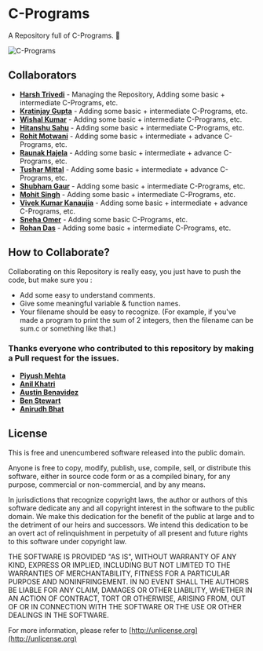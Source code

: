 # C-Programs
A Repository full of C-Programs. :slightly_smiling_face:

![C-Programs](https://i.imgur.com/Wgm5mxY.jpg)

## Collaborators
* **[Harsh Trivedi](https://harsh98trivedi.github.io)** - Managing the Repository, Adding some basic + intermediate C-Programs, etc.
* **[Kratinjay Gupta](https://www.facebook.com/kratinjay)** - Adding some basic + intermediate C-Programs, etc.
* **[Wishal Kumar](https://www.facebook.com/wishalkumar)** - Adding some basic + intermediate C-Programs, etc.
* **[Hitanshu Sahu](https://phantom-cluster.github.io)** - Adding some basic + intermediate C-Programs, etc.
* **[Rohit Motwani](https://twitter.com/rohittm)** - Adding some basic + intermediate + advance C-Programs, etc.
* **[Raunak Hajela](https://twitter.com/raunakhajela)** - Adding some basic + intermediate + advance C-Programs, etc.
* **[Tushar Mittal](https://techytushar.github.io)** - Adding some basic + intermediate + advance C-Programs, etc.
* **[Shubham Gaur](http://sumitsg10.github.io)** - Adding some basic + intermediate C-Programs, etc.
* **[Mohit Singh](https://www.facebook.com/OfficialMohitSingh)** - Adding some basic + intermediate C-Programs, etc.
* **[Vivek Kumar Kanaujia](https://twitter.com/vivdroid)** - Adding some basic + intermediate + advance C-Programs, etc.
* **[Sneha Omer](https://github.com/sassyec0der)** - Adding some basic C-Programs, etc.
* **[Rohan Das](https://rohandas28.github.io)** - Adding some basic + intermediate C-Programs, etc.

## How to Collaborate?
Collaborating on this Repository is really easy, you just have to push the code, but make sure you :
* Add some easy to understand comments.
* Give some meaningful variable & function names.
* Your filename should be easy to recognize. (For example, if you've made a program to print the sum of 2 integers, then the filename can be sum.c or something like that.)

### Thanks everyone who contributed to this repository by making a Pull request for the issues.
* **[Piyush Mehta](https://github.com/piyush97)**
* **[Anil Khatri](https://github.com/imkaka)**
* **[Austin Benavidez](https://github.com/stnbnvdz)**
* **[Ben Stewart](https://github.com/sbenstewart)**
* **[Anirudh Bhat](https://github.com/anirudh1200)**

## License
This is free and unencumbered software released into the public domain.

Anyone is free to copy, modify, publish, use, compile, sell, or
distribute this software, either in source code form or as a compiled
binary, for any purpose, commercial or non-commercial, and by any
means.

In jurisdictions that recognize copyright laws, the author or authors
of this software dedicate any and all copyright interest in the
software to the public domain. We make this dedication for the benefit
of the public at large and to the detriment of our heirs and
successors. We intend this dedication to be an overt act of
relinquishment in perpetuity of all present and future rights to this
software under copyright law.

THE SOFTWARE IS PROVIDED "AS IS", WITHOUT WARRANTY OF ANY KIND,
EXPRESS OR IMPLIED, INCLUDING BUT NOT LIMITED TO THE WARRANTIES OF
MERCHANTABILITY, FITNESS FOR A PARTICULAR PURPOSE AND NONINFRINGEMENT.
IN NO EVENT SHALL THE AUTHORS BE LIABLE FOR ANY CLAIM, DAMAGES OR
OTHER LIABILITY, WHETHER IN AN ACTION OF CONTRACT, TORT OR OTHERWISE,
ARISING FROM, OUT OF OR IN CONNECTION WITH THE SOFTWARE OR THE USE OR
OTHER DEALINGS IN THE SOFTWARE.

For more information, please refer to [http://unlicense.org](http://unlicense.org)
